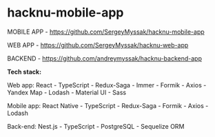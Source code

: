 # hacknu-mobile-app

MOBILE APP - https://github.com/SergeyMyssak/hacknu-mobile-app

WEB APP - https://github.com/SergeyMyssak/hacknu-web-app

BACKEND - https://github.com/andreymyssak/hacknu-backend-app


**Tech stack:**

Web app: React - TypeScript - Redux-Saga - Immer - Formik - Axios - Yandex Map - Lodash - Material UI - Sass

Mobile app: React Native - TypeScript - Redux-Saga - Formik - Axios - Lodash

Back-end: Nest.js - TypeScript - PostgreSQL - Sequelize ORM

